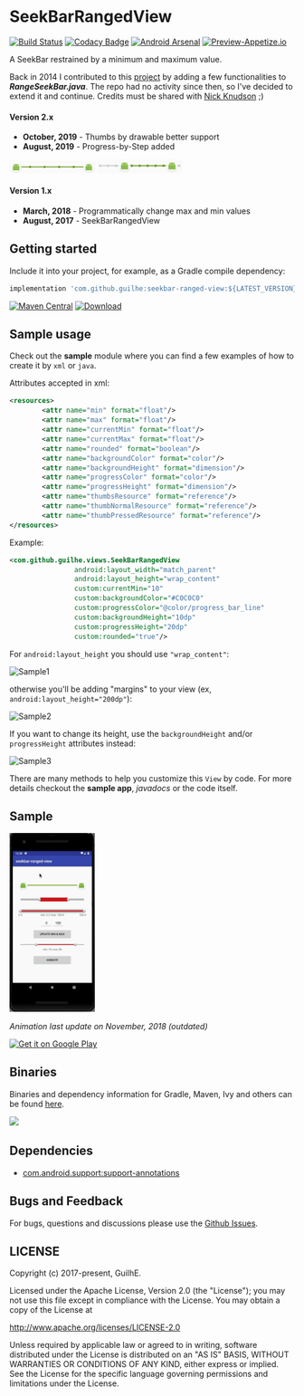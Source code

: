 # SeekBarRangedView
[![Build Status](https://travis-ci.org/GuilhE/android-seekbar-ranged-view.svg?branch=master)](https://travis-ci.org/GuilhE/android-seekbar-ranged-view)  [![Codacy Badge](https://api.codacy.com/project/badge/Grade/3cc30ca7af394140983f6fcfdfc98c83)](https://www.codacy.com/app/GuilhE/android-seekbar-ranged-view?utm_source=github.com&amp;utm_medium=referral&amp;utm_content=GuilhE/android-seekbar-ranged-view&amp;utm_campaign=Badge_Grade)  [![Android Arsenal](https://img.shields.io/badge/Android%20Arsenal-SeekBarRangedView-brightgreen.svg?style=flat)](https://android-arsenal.com/details/1/6115) [![Preview-Appetize.io](https://img.shields.io/badge/Preview-Appetize.io-brightgreen.svg?style=flat.svg)](https://appetize.io/app/652rkf2vptc91mrkqfd210vyvw)

A SeekBar restrained by a minimum and maximum value.

Back in 2014 I contributed to this [project](https://github.com/GuilhE/android-nickaknudson/commits/master) by adding a few functionalities to ___RangeSeekBar.java___. The repo had no activity since then, so I've decided to extend it and continue.
Credits must be shared with [Nick Knudson](https://github.com/nickaknudson) ;)

#### Version 2.x
- **October, 2019** - Thumbs by drawable better support
- **August, 2019** - Progress-by-Step added

<img src="sample4.png" alt="Sample4" width="30%"/>
<img src="sample5.png" alt="Sample5" width="30%"/>

#### Version 1.x
- **March, 2018** - Programmatically change max and min values
- **August, 2017** - SeekBarRangedView


## Getting started

Include it into your project, for example, as a Gradle compile dependency:

```groovy
implementation 'com.github.guilhe:seekbar-ranged-view:${LATEST_VERSION}'
```
[![Maven Central](https://maven-badges.herokuapp.com/maven-central/com.github.guilhe/seekbar-ranged-view/badge.svg)](https://search.maven.org/#search%7Cga%7C1%7Ca%3A%22seekbar-ranged-view%22)  [ ![Download](https://api.bintray.com/packages/gdelgado/android/seekbar-ranged-view/images/download.svg) ](https://bintray.com/gdelgado/android/seekbar-ranged-view/_latestVersion)  

## Sample usage

Check out the __sample__ module where you can find a few examples of how to create it by `xml` or `java`.

Attributes accepted in xml:
```xml
<resources>
        <attr name="min" format="float"/>
        <attr name="max" format="float"/>
        <attr name="currentMin" format="float"/>
        <attr name="currentMax" format="float"/>
        <attr name="rounded" format="boolean"/>
        <attr name="backgroundColor" format="color"/>
        <attr name="backgroundHeight" format="dimension"/>
        <attr name="progressColor" format="color"/>
        <attr name="progressHeight" format="dimension"/>
        <attr name="thumbsResource" format="reference"/>
        <attr name="thumbNormalResource" format="reference"/>
        <attr name="thumbPressedResource" format="reference"/>
</resources>
```
Example:
```xml
<com.github.guilhe.views.SeekBarRangedView
                android:layout_width="match_parent"
                android:layout_height="wrap_content"
                custom:currentMin="10"
                custom:backgroundColor="#C0C0C0"
                custom:progressColor="@color/progress_bar_line"
                custom:backgroundHeight="10dp"
                custom:progressHeight="20dp"
                custom:rounded="true"/>
 ```

For `android:layout_height` you should use `"wrap_content"`:

<img src="sample1.png" alt="Sample1" width="50%"/>

otherwise you'll be adding "margins" to your view (ex, `android:layout_height="200dp"`):

<img src="sample2.png" alt="Sample2" width="50%"/>

If you want to change its height, use the `backgroundHeight` and/or `progressHeight` attributes instead:

<img src="sample3.png" alt="Sample3" width="50%"/>


There are many methods to help you customize this `View` by code. For more details checkout the __sample app__, _javadocs_ or the code itself.

## Sample
<img src="sample.gif" alt="Sample" width="30%"/>

_Animation last update on November, 2018 (outdated)_

<a href='https://play.google.com/store/apps/details?id=com.github.guilhe.rangeseekbar.sample&pcampaignid=MKT-Other-global-all-co-prtnr-py-PartBadge-Mar2515-1'><img width="30%" alt='Get it on Google Play' src='https://play.google.com/intl/en_us/badges/images/generic/en_badge_web_generic.png'/></a>
 

## Binaries

Binaries and dependency information for Gradle, Maven, Ivy and others can be found [here](https://search.maven.org/artifact/com.github.guilhe/seekbar-ranged-view).

<a href='https://bintray.com/gdelgado/android/seekbar-ranged-view?source=watch' alt='Get automatic notifications about new "seekbar-ranged-view" versions'><img src='https://www.bintray.com/docs/images/bintray_badge_bw.png'></a>

## Dependencies

- [com.android.support:support-annotations](https://developer.android.com/topic/libraries/support-library/packages.html#annotations)

## Bugs and Feedback

For bugs, questions and discussions please use the [Github Issues](https://github.com/GuilhE/android-seekbar-ranged-view/issues).

 
## LICENSE

Copyright (c) 2017-present, GuilhE.

Licensed under the Apache License, Version 2.0 (the "License");
you may not use this file except in compliance with the License.
You may obtain a copy of the License at

<http://www.apache.org/licenses/LICENSE-2.0>

Unless required by applicable law or agreed to in writing, software
distributed under the License is distributed on an "AS IS" BASIS,
WITHOUT WARRANTIES OR CONDITIONS OF ANY KIND, either express or implied.
See the License for the specific language governing permissions and
limitations under the License.
